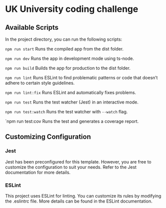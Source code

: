 # UK University coding challenge

## Available Scripts
In the project directory, you can run the following scripts:

`npm run start`
Runs the compiled app from the dist folder.

`npm run dev`
Runs the app in development mode using ts-node.

`npm run build`
Builds the app for production to the dist folder.

`npm run lint`
Runs ESLint to find problematic patterns or code that doesn’t adhere to certain style guidelines.

`npm run lint:fix`
Runs ESLint and automatically fixes problems.

`npm run test`
Runs the test watcher (Jest) in an interactive mode.

`npm run test:watch`
Runs the test watcher with `--watch` flag.

`npm run test:cov
Runs the test and generates a coverage report.

## Customizing Configuration
### Jest
Jest has been preconfigured for this template. However, you are free to customize the configuration to suit your needs. Refer to the Jest documentation for more details.

### ESLint
This project uses ESLint for linting. You can customize its rules by modifying the .eslintrc file. More details can be found in the ESLint documentation.
